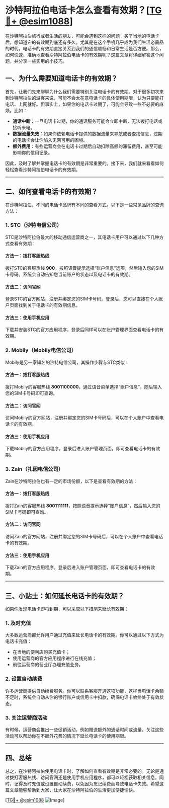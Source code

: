 # 沙特阿拉伯电话卡怎么查看有效期？[[TG💪+ @esim1088](https://t.me/s/esim1088)]

在沙特阿拉伯旅行或者生活的朋友，可能会遇到这样的问题：买了当地的电话卡后，想知道它的有效期到底还有多久。尤其是在这个手机几乎成为我们生活必需品的时代，电话卡的有效期直接关系到我们的通信顺畅和日常生活是否方便。那么，如何快速、准确地查看沙特阿拉伯电话卡的有效期呢？这篇文章将详细解答这个问题，并分享一些实用的小技巧。

## 一、为什么需要知道电话卡的有效期？

首先，让我们先来聊聊为什么我们需要特别关注电话卡的有效期。对于很多初次来到沙特阿拉伯的游客来说，可能不会太在意电话卡的具体使用期限，认为只要能打电话、上网就好。但事实上，如果你的电话卡过期了，可能会导致一些不必要的麻烦。比如：

- **通话中断**：一旦电话卡过期，你的通话服务可能会立即中断，无法拨打电话或接听来电。
- **数据流量失效**：如果你依赖电话卡提供的数据流量来导航或者查找信息，过期的电话卡会让你陷入无网可用的困境。
- **额外费用**：有些运营商会在电话卡过期后自动扣除高额的滞留费用，甚至可能影响你的信用记录。

因此，及时了解并掌握电话卡的有效期是非常重要的。接下来，我们就来看看如何轻松查看沙特阿拉伯电话卡的有效期。

---

## 二、如何查看电话卡的有效期？

在沙特阿拉伯，不同的电话卡品牌有不同的查看方式。以下是一些常见品牌的查询方法：

### 1. STC（沙特电信公司）

STC是沙特阿拉伯最大的移动通信运营商之一，其电话卡用户可以通过以下几种方式查看有效期：

#### 方法一：拨打客服热线
拨打STC的客服热线 **900**，按照语音提示选择“账户信息”选项，然后输入您的SIM卡号码。系统会自动告知您当前账户的状态以及电话卡的有效期。

#### 方法二：访问官网
登录STC的官方网站，注册并绑定您的SIM卡号码。登录后，您可以直接在个人账户页面找到关于电话卡的有效期信息。

#### 方法三：使用手机应用
下载并安装STC的官方应用程序，登录后同样可以在账户管理界面查看电话卡的有效期。

### 2. Mobily（Mobily电信公司）

Mobily是另一家知名的沙特电信公司，其操作步骤与STC类似：

#### 方法一：拨打客服热线
拨打Mobily的客服热线 **8001100000**，通过语音菜单选择“账户信息”，随后输入您的SIM卡号码即可查询。

#### 方法二：访问官网
访问Mobily的官方网站，注册并绑定您的SIM卡号码后，可以在个人账户中查看电话卡的有效期。

#### 方法三：使用手机应用
下载Mobily的官方应用程序，登录后进入账户管理页面，即可查看电话卡的有效期。

### 3. Zain（扎因电信公司）

Zain在沙特阿拉伯也有一定的市场份额，以下是查看有效期的方法：

#### 方法一：拨打客服热线
拨打Zain的客服热线 **8001111111**，按照语音提示选择“账户信息”，然后输入您的SIM卡号码即可查询。

#### 方法二：访问官网
访问Zain的官方网站，注册并绑定您的SIM卡号码后，可以在个人账户中查看电话卡的有效期。

#### 方法三：使用手机应用
下载Zain的官方应用程序，登录后进入账户管理页面，即可查看电话卡的有效期。

---

## 三、小贴士：如何延长电话卡的有效期？

如果你发现电话卡即将到期，可以采取以下措施来延长有效期：

### 1. 及时充值
大多数运营商都允许用户通过充值来延长电话卡的有效期。你可以通过以下方式为电话卡充值：
- 在当地的便利店购买充值卡；
- 使用运营商的官方应用程序进行在线充值；
- 前往运营商的营业厅办理充值业务。

### 2. 设置自动续费
许多运营商提供自动续费服务。你可以联系客服开通这项功能，这样当电话卡余额不足时，系统会自动从你的银行账户或信用卡中扣款，确保电话卡始终处于有效状态。

### 3. 关注运营商活动
有时候，运营商会推出一些促销活动，例如赠送额外的通话时间或流量。关注这些活动可以帮助你在不额外花费的情况下延长电话卡的使用期限。

---

## 四、总结

总之，在沙特阿拉伯使用电话卡时，了解如何查看有效期是非常必要的。无论是通过拨打客服热线、访问官网还是使用手机应用程序，都可以轻松获取相关信息。同时，记得及时充值或设置自动续费，以免因为忘记续费而导致电话卡失效。希望这篇文章能够帮助到大家，让大家在沙特阿拉伯的生活更加便捷愉快。

[[TG💪+ @esim1088](https://t.me/s/esim1088) ![Image](https://i.postimg.cc/4NQfJmqS/Snipaste-2025-05-13-00-14-12.png)]